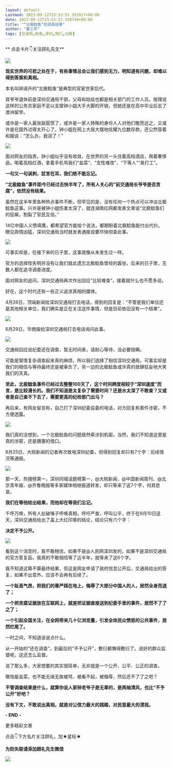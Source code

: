 ```yaml
---
layout: default
Lastmod: 2023-09-12T23:53:57.551017+00:00
date: 2023-09-12T23:53:57.550749+00:00
title: "“北极鲶鱼”的调查结果"
author: "董三年"
tags: [交通局,鲶鱼,深圳,我们,北极]
---
```


** 点击卡片👇关注顾礼先生**  

![](https://images.weserv.nl/?url=https%3A//mmbiz.qpic.cn/mmbiz_png/HjyyxWjh3uHvy7V8Nw7icCEK7wdwekMrv897ExqorelZ0cG47bj2BH9JIIBd2qrQrNbvibSOXpN7nMibmmpKibLKBw/640%3Fwx_fmt%3Dpng)

**现实世界的可悲之处在于，有些事情总会让我们感到无力，明知道有问题，却难以得到答案和真相。**

本名叫钟淑卉的“北极鲶鱼”是典型的官宦世家后代。

其爷爷退休前是深圳交通局干部，父母和姑姑也都是相关部门的工作人员。按理说这样的公务员家庭不足以支撑钟小姐大手大脚的开销，但她还是在高中毕业后去了澳洲留学。

或许是一家人嚣张跋扈惯了，或许是一家人特殊的身份人人对他们敬而远之，又或许是在国外过得太开心了，钟小姐在网上大摇大摆地炫耀九位数存款，还公然穿着和服说：“怎么办，我润了！”

![](https://images.weserv.nl/?url=https%3A//mmbiz.qpic.cn/mmbiz_png/HjyyxWjh3uHvy7V8Nw7icCEK7wdwekMrvA0UXSIIl3oVgraLrhncYEplu7bFhfoaQ0PWlWNxXu2EZZiaCOWgULrg/640%3Fwx_fmt%3Dpng)

面对网友的指责，钟小姐似乎没有收敛，在世界的另一头住着高档酒店，用着奢侈品，喝着高档红酒，拿着手机骂我们“韭菜”、“支性难改”、“下等人”“臭打工”。

**一句又一句讽刺，犹言在耳，我们绝不能忘记。**

**“北极鲶鱼”事件距今已经过去快半年了，所有人关心的“前交通局长爷爷是否贪腐”，依然没有结果。**

虽然在这半年里各种热点事件不断，但罕见的是，没有任何一个热点可以冲淡北极鲶鱼这事。兴许是被钟小姐伤害太深了，就连湖南红网都发表文章说“北极鲶鱼们的狂飙，割裂了官民互信。”

14亿中国人义愤填膺，都希望官方能给个说法，都期盼着北极鲶鱼能付出代价。眼见舆情凶猛，深圳交通局当时就发表通报说要尽快彻查此事。

![](https://images.weserv.nl/?url=https%3A//mmbiz.qpic.cn/mmbiz_png/HjyyxWjh3uHvy7V8Nw7icCEK7wdwekMrvOPGVUr2nsMUQZmZQwDQm2VBPxBibvMcoXBzviaQ77h1RBZkN3XHHh4Pw/640%3Fwx_fmt%3Dpng)

可事实却是，在接下来的日子里，这事就像从未发生过一样。

官方的选择性失明并没有让我们就此遗忘北极鲶鱼曾经的嚣张，后来的日子里，无数人都在追寻调查进度。

面对网友的追问，深圳交通局再次作出回应“比较难查”，接着就什么也不愿多说。

好在，这个时代还有一些正义追求真相的媒体。

4月26日，顶端新闻给深圳交通局打去电话，得到的回复是：“不管是我们单位还是其他相关单位，我们确实是正在关注这件事情，但是目前依旧没有一个结果”。

![](https://images.weserv.nl/?url=https%3A//mmbiz.qpic.cn/mmbiz_png/HjyyxWjh3uHvy7V8Nw7icCEK7wdwekMrvicrITsfN8r69gGXcXWNWiaLccTj1pkrZDzsoA9t2lNHy5fiaBCEfcviccg/640%3Fwx_fmt%3Dpng)

6月29日，华商报给深圳交通局打去电话询问此事。

![](https://images.weserv.nl/?url=https%3A//mmbiz.qpic.cn/mmbiz_png/HjyyxWjh3uHvy7V8Nw7icCEK7wdwekMrvKgyiaNscrzkIItictFdR9eWoYgGe4P0zuFdPBTDIw9qogFaicnyo31LQw/640%3Fwx_fmt%3Dpng)

交通局回应说纪委还在调查，暂无时间表，请耐心等待，没必要隐瞒。

可能是案情复杂调查起来真的麻烦，所以我们选择了相信深圳交通局，可事实却是我们的相信与等待最终还是被辜负了，另一边的北极鲶鱼或许真的放肆狂妄地大笑我们的天真。

**至此，北极鲶鱼事件已经过去整整100天了，这个时间跨度相较于“深圳速度”而言，是比较漫长的。我们不知道是太复杂了需要时间？还是水太深了不敢查？又或者是自己查不下去了，需要更高的纪检部门出马？**

再后来，有网友留言称，自己打了深圳纪委监委的电话，对方回复称案件涉密，不方便透露。

![](https://images.weserv.nl/?url=https%3A//mmbiz.qpic.cn/mmbiz_png/HjyyxWjh3uHvy7V8Nw7icCEK7wdwekMrvOKIZ4FSx3GQB65NCkofFsia0CYQIkpAmyrWibuZwkGREg6zukG6GF90w/640%3Fwx_fmt%3Dpng)

我们真的没想到，一个北极鲶鱼的问题居然牵涉到机密。当然，我们不知道这里是真的涉密，还是搪塞的借口。

8月25日，大皖新闻的记者再次致电深圳纪委，但得到回复却只有7个字：后续情况等通报。

![](https://images.weserv.nl/?url=https%3A//mmbiz.qpic.cn/mmbiz_png/HjyyxWjh3uHvy7V8Nw7icCEK7wdwekMrvYUibjUekaPicq4LDJ6T75PFZlJWjpJ53jYNCXqhTmstAeA2H11QrZZKA/640%3Fwx_fmt%3Dpng)

那一天，热搜榜第一，深圳同城话题榜第一，@大皖新闻、@中国新闻周刊、@北京青年报、@齐鲁晚报等多家媒体相继报道转发，却只等来了这7个字，何其悲哀。

**我们在等他给出结果，而他却在等我们忘记。**

千呼万唤，所有人扯破嗓子呼唤真相，呼吁严查，呼叫公平，终于在9月10日这天，深圳交通局给出了盖上大红印章的结论，结论只有六个字：

**决定不予公开。**

![](https://images.weserv.nl/?url=https%3A//mmbiz.qpic.cn/mmbiz_png/HjyyxWjh3uHvy7V8Nw7icCEK7wdwekMrvaV93fSyiagIYHNwPxt176UuFagyrTiagPpeTwXlXECtwJ2Q1jr2B7Enw/640%3Fwx_fmt%3Dpng)

看到这个消息时，我不敢相信，如果不是@人民网深圳发的，如果不是深圳交通局的官方答复函，我真的不敢相信等了近半年，就等来了这6个字。

我不知道这算不算最终结果，但这是网友申请了政府信息公开后，交通局给出的答复，如果不出意外，应该不会再有后续了。

**一个趾高气昂，把我们的尊严踩在地上，侮辱了大部分中国人的人，居然全身而退了；**

**一个把贪腐证据放在互联网上，就差把证据直接送到纪委手里的事件，居然不了了之了；**

**一个引起全国关注，在全网带来几十亿浏览量，引发全体民众愤怒的公共事件，居然烂尾了。**

一时之间，不知道该说点什么。

从一开始的“还在调查”，到最后的“不予公开”，敷衍都懒得敷衍了。说好的群众监督呢，这还怎么监督。

说了那么多，大家想要的其实很简单，无非就是一个公开、公平、公正的调查。

哪怕是韭菜，也不能无缘无故被骂，被看不起，被侮辱，然后还不了了之吧？

**不管调查结果是什么，就算你说人家钟老爷子是无辜的，是两袖清风，也比“不予公开”好吧？**

**没有下文，不敢说出真相，就是对公信力最大的践踏，对民意最大的漠视。**

**\- END -**

更多精彩文章

点击👇下方名片关注顾礼，加★星标★

**为防失联请添加顾礼先生微信**

![](https://images.weserv.nl/?url=https%3A//mmbiz.qpic.cn/mmbiz_png/HjyyxWjh3uEjZicsvw5YntlJ2q7XNVsia8ia45IGIe8CvG37zwPLlbFUYVsYwP2buMAFzYiaLhDHnu64ficwkpLTeLg/640%3Fwx_fmt%3Dpng%26wxfrom%3D5%26wx_lazy%3D1%26wx_co%3D1)

